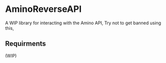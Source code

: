 # AminoReverseAPI
A WIP library for interacting with the Amino API, Try not to get banned using this,

## Requirments
(WIP)
